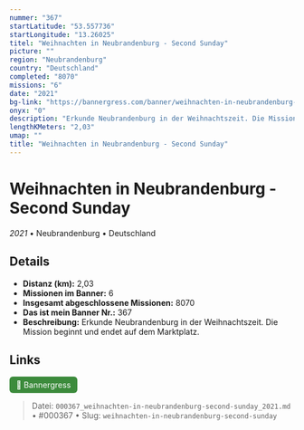 ```yaml
---
nummer: "367"
startLatitude: "53.557736"
startLongitude: "13.26025"
titel: "Weihnachten in Neubrandenburg - Second Sunday"
picture: ""
region: "Neubrandenburg"
country: "Deutschland"
completed: "8070"
missions: "6"
date: "2021"
bg-link: "https://bannergress.com/banner/weihnachten-in-neubrandenburg-second-sunday-fc21"
onyx: "0"
description: "Erkunde Neubrandenburg in der Weihnachtszeit. Die Mission beginnt und endet auf dem Marktplatz."
lengthKMeters: "2,03"
umap: ""
title: "Weihnachten in Neubrandenburg - Second Sunday"
---
```

# Weihnachten in Neubrandenburg - Second Sunday

*2021* • Neubrandenburg • Deutschland



## Details
- **Distanz (km):** 2,03
- **Missionen im Banner:** 6
- **Insgesamt abgeschlossene Missionen:** 8070
- **Das ist mein Banner Nr.:** 367
- **Beschreibung:** Erkunde Neubrandenburg in der Weihnachtszeit. Die Mission beginnt und endet auf dem Marktplatz.


## Links
<div style="margin-top: 0.5em;">
<a href="https://bannergress.com/banner/weihnachten-in-neubrandenburg-second-sunday-fc21" target="_blank" style="display:inline-block;margin-right:8px;padding:6px 12px;background-color:#3c8b3c;color:white;text-decoration:none;border-radius:6px;">🔗 Bannergress</a>

</div>


> Datei: `000367_weihnachten-in-neubrandenburg-second-sunday_2021.md` • #000367 • Slug: `weihnachten-in-neubrandenburg-second-sunday`
